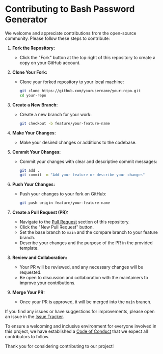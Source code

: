 # Contributing to Bash Password Generator

We welcome and appreciate contributions from the open-source community. Please follow these steps to contribute:

1. **Fork the Repository:**
   - Click the "Fork" button at the top right of this repository to create a copy on your GitHub account.

2. **Clone Your Fork:**
   - Clone your forked repository to your local machine:
     ```bash
     git clone https://github.com/yourusername/your-repo.git
     cd your-repo
     ```

3. **Create a New Branch:**
   - Create a new branch for your work:
     ```bash
     git checkout -b feature/your-feature-name
     ```

4. **Make Your Changes:**
   - Make your desired changes or additions to the codebase.

5. **Commit Your Changes:**
   - Commit your changes with clear and descriptive commit messages:
     ```bash
     git add .
     git commit -m "Add your feature or describe your changes"
     ```

6. **Push Your Changes:**
   - Push your changes to your fork on GitHub:
     ```bash
     git push origin feature/your-feature-name
     ```

7. **Create a Pull Request (PR):**
   - Navigate to the [Pull Request](../../pulls) section of this repository.
   - Click the "New Pull Request" button.
   - Set the base branch to `main` and the compare branch to your feature branch.
   - Describe your changes and the purpose of the PR in the provided template.

8. **Review and Collaboration:**
   - Your PR will be reviewed, and any necessary changes will be requested.
   - Be open to discussion and collaboration with the maintainers to improve your contributions.

9. **Merge Your PR:**
   - Once your PR is approved, it will be merged into the `main` branch. 

If you find any issues or have suggestions for improvements, please open an issue in the [Issue Tracker](https://github.com/CLiz17/pwd-gen/issues).

To ensure a welcoming and inclusive environment for everyone involved in this project, we have established a [Code of Conduct](CODE_OF_CONDUCT.md) that we expect all contributors to follow.

Thank you for considering contributing to our project!
